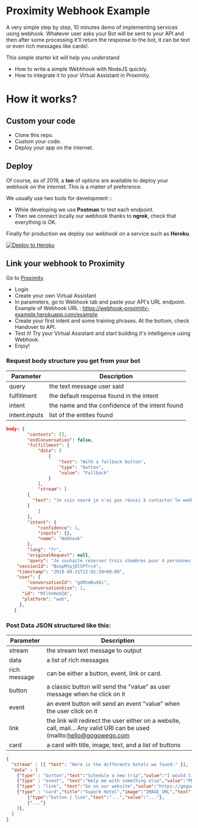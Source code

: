 # Proximity Webhook Example

A very simple step by step, 10 minutes demo of implementing services using webhook. Whatever user asks your Bot will be sent to your API and then after some processing it'll return the response to the bot, it can be text or even rich messages like cards!.

This simple starter kit will help you understand

- How to write a simple Webhhook with NodeJS quickly.
- How to integrate it to your Virtual Assistant in Proximity.

# How it works?

## Custom your code

- Clone this repo.
- Custom your code.
- Deploy your app on the internet.

## Deploy

Of course, as of 2019, a **ton** of options are available to deploy your webhook on the internet. This is a matter of preference.

We usually use two tools for development ::

- While developing we use **Postman** to test each endpoint.
- Then we connect locally our webhook thanks to **ngrok**, check that everything is OK.

Finally for production we deploy our webhook on a service such as **Heroku**.

[![Deploy to Heroku](https://www.herokucdn.com/deploy/button.svg)](https://heroku.com/deploy)

## Link your webhook to Proximity

Go to [Proximity](https://www.gogowego.com/login)

- Login
- Create your own Virtual Assistant
- In parameters, go to Webhook tab and paste your API's URL endpoint. Example of Webhook URL : https://webhook-proximity-example.herokuapp.com/example
- Create your first intent and some training phrases. At the bottom, check Handover to API.
- Test it! Try your Virtual Assistant and start building it's intelligence using Webhook.
- Enjoy!

### Request body structure you get from your bot

| Parameter     | Description                                     |
| ------------- | ----------------------------------------------- |
| query         | the text message user said                      |
| fulfillment   | the default response found in the intent        |
| intent        | the name and the confidence of the intent found |
| intent.inputs | list of the entites found                       |

```json
body: {
		"contexts": [],
		"endConversation": false,
		"fulfillment": {
			"data": [
				{
					"text": "With a fallback button",
					"type": "button",
					"value": "Fallback"
				}
			],
			"stream": [
        {
          "text": "Je suis navré je n'ai pas réussi à contacter le webhook."
        }
			]
		},
		"intent": {
			"confidence": 1,
			"inputs": {},
			"name": "Webhook"
		},
		"lang": "fr",
		"originalRequest": null,
		"query": "Je souhaite réserver trois chambres pour 4 personnes avec petit déjeuner",
    "sessionId": "BxopMtpjDl5Pfrc4",
    "timestamp": "2018-09-21T12:02:39+00:00",
    "user": {
    	"conversationId": "gUMzmBuXOi",
    	"conversationSize": 1,
      "id": "MIlVnHo9ZA",
      "platform": "web",
     },
   }
```

### Post Data JSON structured like this:

| Parameter    | Description                                                                                                             |
| ------------ | ----------------------------------------------------------------------------------------------------------------------- |
| stream       | the stream text message to output                                                                                       |
| data         | a list of rich messages                                                                                                 |
| rich message | can be either a button, event, link or card.                                                                            |
| button       | a classic button will send the "value" as user message when he click on it                                              |
| event        | an event button will send an event "value" when the user click on it                                                    |
| link         | the link will redirect the user either on a website, call, mail... Any valid URI can be used (mailto:hello@gogowego.com | tel:PHONENUMBER ...). |
| card         | a card with title, image, text, and a list of buttons                                                                   |

```json
{
  "stream" : [{ "text": "Here is the differents hotels we found." }],
  "data" : [
    {"type" : "button","text":"Schedule a new trip","value":"I would like to schedule a trip"},
    {"type" : "event", "text":"Help me with something else","value":"PROPOSALS"},
    {"type" : "link", "text":"Go on our website","value":"https://gogowego.com"},
    {"type" : "card","title":"Superb Hotel","image":"IMAGE_URL","text":"Our hotel is one of...","buttons":[
        {"type":"button | link","text":"...","value":"..."},
        {"..."}
    ]},
  ]
}
```
